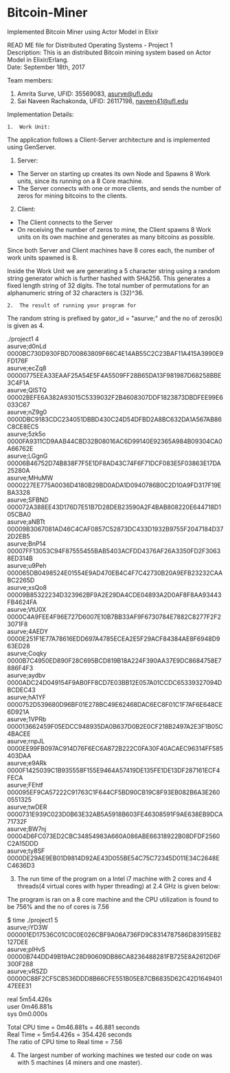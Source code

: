 # Bitcoin-Miner
Implemented Bitcoin Miner using Actor Model in Elixir

READ ME file for Distributed Operating Systems - Project 1  
Description: This is an distributed Bitcoin mining system based on Actor Model in Elixir/Erlang.  
Date: September 18th, 2017  

Team members:  

1. Amrita Surve, UFID: 35569083, asurve@ufl.edu  
2. Sai Naveen Rachakonda, UFID: 26117198, naveen41@ufl.edu  

Implementation Details:  

	1. 	Work Unit:  
  The application follows a Client-Server architecture and is implemented using GenServer.  
  1. Server:
  - The Server on starting up creates its own Node and Spawns 8 Work units, since its running on a 8 Core machine.
  - The Server connects with one or more clients, and sends the number of zeros for mining bitcoins to the clients.

  2. Client:
  - The Client connects to the Server 
  - On receiving the number of zeros to mine, the Client spawns 8 Work units on its own machine and generates as many bitcoins as possible. 
   
   Since both Server and Client machines have 8 cores each, the number of work units spawned is 8.

   Inside the Work Unit we are generating a 5 character string using a random string generator which is further hashed with SHA256. This generates a fixed length string of 32 digits. The total number of permutations for an alphanumeric string of 32 characters is (32)^36.

	2.	The result of running your program for
The random string is prefixed by gator_id = "asurve;" and the no of zeros(k) is given as 4.

./project1 4  
asurve;d0nLd    0000BC730D930FBD700863809F66C4E14AB55C2C23BAF11A415A3990E9FD176F  
asurve;ecZq8    00000775EEA33EAAF25A54E5F4A5509FF28B65DA13F981987D68258BBE3C4F1A  
asurve;QISTQ    00002BEFE6A382A93015C5339032F2B4608307DDF1823873DBDFEE99E6033C67  
asurve;nZ9g0    0000DBC9183CDC234051DBBD430C24D54DFBD2A8BC632DA1A567AB86C8CE8EC5  
asurve;5zk5o    0000FA9311CD9AAB44CBD32B08016AC6D99140E92365A984B09304CA0A66762E  
asurve;LGgnG    00006B46752D74B838F7F5E1DF8AD43C74F6F71DCF083E5F03863E17DA25280A  
asurve;MHuMW    0000227EE775A0036D4180B29BD0ADA1D0940786B0C2D10A9FD317F19EBA3328  
asurve;SFBND    000072A388EE43D176D7E51B7D28DEB23590A2F4BAB808220E644718D105CBA0  
asurve;aNBTt    00009B3067081AD46C4CAF0857C52873DC433D1932B9755F2047184D372D2EB5   
asurve;BnP14    00007FF13053C94F87555455BAB5403ACFDD4376AF26A3350FD2F30638ED314B  
asurve;u9Peh    000065DB0498524E01554E9AD470EB4C4F7C42730B20A9EFB23232CAABC2265D  
asurve;xsQo8    00009B85322234D323962BF9A2E29DA4CDE04893A2D0AF8F8AA93443FB4624FA  
asurve;VtU0X    0000C4A9FEE4F96E727D6007E10B7BB33AF9F6730784E7882C8277F2F23071F8  
asurve;4AEDY    0000E251F1E77A78616EDD697A4785ECEA2E5F29ACF84384AE8F6948D963ED28  
asurve;Coqky    0000B7C4950ED890F28C695BCD819B18A224F390AA37E9DC8684758E7886F4F3  
asurve;aydbv    0000ADC24D049154F9AB0FF8CD7E03BB12E057A01CCDC65339327094DBCDEC43  
asurve;hA1YF    0000752D539680D96BF01E278BC49E62468DAC6EC8F01C1F7AF6E648CE6D921A  
asurve;1VPRb    000013662459F05EDCC948935DA0B637D0B2E0CF218B2497A2E3F1B05C4BACEE  
asurve;rnpJL    0000EE99FB097AC914D76F6EC6A872B222C0FA30F40ACAEC96314FF585403DAA  
asurve;e9ARk    0000F1425039C1B935558F155E9464A57419DE135FE1DE13DF287161ECF4FECA  
asurve;FEhtf    000095EF9CA57222C91763C1F644CF5BD90CB19C8F93EB082B6A3E2600551325  
asurve;twDER    0000731E939C023D0B63E32AB5A5918B603FE46308591F9AE638EB9DCA71732F  
asurve;BW7nj    00004D6FC073ED2CBC34854983A660A086ABE66318922B08DFDF2560C2A15DDD  
asurve;ty8SF    0000DE29AE9EB01D9814D92AE43D055BE54C75C72345D011E34C2648EC4636D3  
 

3. 	The run time of the program on a Intel i7 machine with 2 cores and 4 threads(4 virtual cores with hyper threading) at 2.4 GHz is given below:

The program is ran on a 8 core machine and the CPU utilization is found to be 756% and the no of cores is 7.56		

$ time ./project1 5  
asurve;iYD3W    000001ED17536C01C0C0E026CBF9A06A736FD9C8314787586D83915EB2127DEE  
asurve;plHvS    00000B744DD49B19AC28D90609DB86CA8236488281FB725E8A2612D6F300F288  
asurve;vRSZD    00000C88F2CF5CB536DDD8B66CFE551B05E87CB6835D62C42D164940147EEE31  

real    5m54.426s  
user    0m46.881s  
sys     0m0.000s  

Total CPU time = 0m46.881s = 46.881 seconds  
Real Time = 5m54.426s = 354.426 seconds  
The ratio of CPU time to Real time = 7.56  
		
4. 	The largest number of working machines we tested our code on was with 5 machines (4 miners and one master).
	
